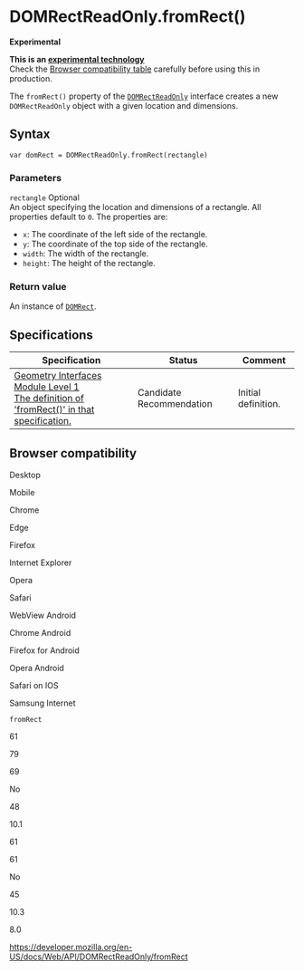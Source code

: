 # DOMRectReadOnly.fromRect()

**Experimental**

**This is an [experimental technology](https://developer.mozilla.org/en-US/docs/MDN/Guidelines/Conventions_definitions#experimental)**  
Check the [Browser compatibility table](#browser_compatibility) carefully before using this in production.

The `fromRect()` property of the [`DOMRectReadOnly`](../domrectreadonly) interface creates a new `DOMRectReadOnly` object with a given location and dimensions.

## Syntax

    var domRect = DOMRectReadOnly.fromRect(rectangle)

### Parameters

`rectangle` <span class="badge inline optional">Optional</span>  
An object specifying the location and dimensions of a rectangle. All properties default to `0`. The properties are:

- `x`: The coordinate of the left side of the rectangle.
- `y`: The coordinate of the top side of the rectangle.
- `width`: The width of the rectangle.
- `height`: The height of the rectangle.

### Return value

An instance of [`DOMRect`](../domrect).

## Specifications

<table><thead><tr class="header"><th>Specification</th><th>Status</th><th>Comment</th></tr></thead><tbody><tr class="odd"><td><a href="https://drafts.fxtf.org/geometry/#dom-domrect-fromrect">Geometry Interfaces Module Level 1<br />
<span class="small">The definition of 'fromRect()' in that specification.</span></a></td><td><span class="spec-cr">Candidate Recommendation</span></td><td>Initial definition.</td></tr></tbody></table>

## Browser compatibility

Desktop

Mobile

Chrome

Edge

Firefox

Internet Explorer

Opera

Safari

WebView Android

Chrome Android

Firefox for Android

Opera Android

Safari on IOS

Samsung Internet

`fromRect`

61

79

69

No

48

10.1

61

61

No

45

10.3

8.0

<a href="https://developer.mozilla.org/en-US/docs/Web/API/DOMRectReadOnly/fromRect" class="_attribution-link">https://developer.mozilla.org/en-US/docs/Web/API/DOMRectReadOnly/fromRect</a>
